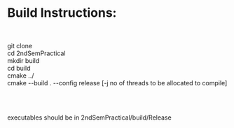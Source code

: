<h1 > Build Instructions: </h1>
<br>

<p>

git clone <repo URL here> <br>
cd 2ndSemPractical <br>
mkdir build <br>
cd build <br>
cmake ../ <br>
cmake --build . --config release [-j no of threads to be allocated to compile] <br>

<br><br>

executables should be in 2ndSemPractical/build/Release
</p>
